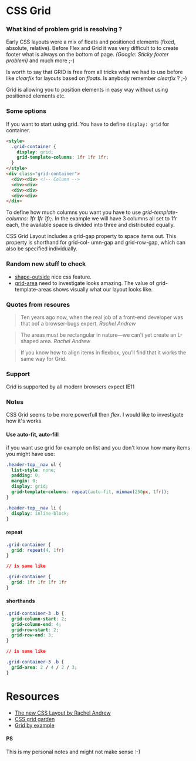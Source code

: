 # CSS Grid

### What kind of problem grid is resolving ?

Early CSS layouts were a mix of floats and positioned elements (fixed, absolute, relative).
Before Flex and Grid it was very difficult to to create footer what is always on the
bottom of page. _(Google: Sticky footer problem)_ and much more ;-)

Is worth to say that GRID is free from all tricks what we had to use before
like _clearfix_ for layouts based on _floats_. Is anybody remember _clearfix_ ? ;-)

Grid is allowing you to position elements in easy way without using positioned
elements etc.

### Some options

If you want to start using grid. You have to define `display: grid` for container.
```html
<style>
  .grid-container {
    display: grid;
    grid-template-columns: 1fr 1fr 1fr;
  }
</style>
<div class="grid-container">
  <div><div> <!-- Column -->
  <div><div>
  <div><div>
  <div><div>
</div>
```

To define how much columns you want you have to use _grid-template-columns: 1fr 1fr 1fr;_.
In the example we will have 3 columns all set to 1fr each, the available space is divided into three and distributed equally.

CSS Grid Layout includes a grid-gap property to space items out. This property is shorthand for grid-col- umn-gap and grid-row-gap, which can also be specified individually.

### Random new stuff to check
* [shape-outside](https://developer.mozilla.org/en-US/docs/Web/CSS/shape-outside) nice css feature.
* [grid-area]() need to investigate looks amazing.  The value of grid-template-areas shows visually what our layout looks like.
### Quotes from resoures
> Ten years ago now, when the real job of a front-end developer was that
oof a browser-bugs expert. <cite>Rachel Andrew</cite>

> The areas must be rectangular in nature—we can’t yet create an L-shaped area. <cite>Rachel Andrew</cite>

> If you know how to align items in flexbox, you’ll find that it works the same way for Grid.

### Support
Grid is supported by all modern browsers expect IE11

### Notes
CSS Grid seems to be more powerfull then _flex_. I would like to investigate how it's works.


#### Use auto-fit, auto-fill
if you want use grid for example on list and you don't know how many items you might have
use:
```css
.header-top__nav ul {
  list-style: none;
  padding: 0;
  margin: 0;
  display: grid;
  grid-template-columns: repeat(auto-fit, minmax(250px, 1fr));
}

.header-top__nav li {
  display: inline-block;
}
```
#### repeat

```css
.grid-container {
  grid: repeat(4, 1fr)
}

// is same like

.grid-container {
  grid: 1fr 1fr 1fr 1fr
}
```
#### shorthands

```css
.grid-container-3 .b {
  grid-column-start: 2;
  grid-column-end: 4;
  grid-row-start: 2;
  grid-row-end: 3;
}

// is same like

.grid-container-3 .b {
  grid-area: 2 / 4 / 2 / 3;
}
```

# Resources

* [The new CSS Layout by Rachel Andrew](https://abookapart.com/products/the-new-css-layout)
* [CSS grid garden](http://cssgridgarden.com/)
* [Grid by example](https://gridbyexample.com/)

#### PS

This is my personal notes and might not make sense :-)
